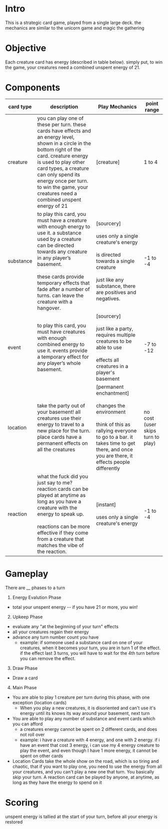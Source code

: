# Intro

This is a strategic card game, played from a single large deck. the mechanics are similar to the unicorn game and magic the gathering

# Objective

Each creature card has energy (described in table below). simply put, to win the game, your creatures need a combined unspent energy of 21.

# Components

| card type | description | Play Mechanics | point range |
| --- | --- | --- | --- |
| creature | you can play one of these per turn. these cards have effects and an energy level, shown in a circle in the bottom right of the card. creature energy is used to play other card types, a creature can only spend its energy once per turn. to win the game, your creatures need a combined unspent energy of 21 | [creature] | 1 to 4 |
| substance | to play this card, you must have a creature with enough energy to use it. a substance used by a creature can be directed towards any creature in any player’s basement.<br><br>these cards provide temporary effects that fade after a number of turns. can leave the creature with a hangover. | [sourcery]<br><br>uses only a single creature's energy<br><br>is directed towards a single creature<br><br>just like any substance, there are positives and negatives. | -1 to -4 |
| event | to play this card, you must have creatures with enough combined energy to use it. events provide a temporary effect for any player’s whole basement.  | [sourcery]<br><br>just like a party, requires multiple creatures to be able to use<br><br>effects all creatures in a player's basement | -7 to -12 |
| location | take the party out of your basement! all creatures use their energy to travel to a new place for the turn. place cards have a permanent effects on all the creatures | [permanent enchantment]<br><br>changes the environment<br><br>think of this as rallying everyone to go to a bar. it takes time to get there, and once you are there, it effects people differently | no cost (user skips turn to play) |
| reaction | what the fuck did you just say to me? reaction cards can be played at anytime as long as you have a creature with the energy to speak up. <br><br>reactions can be more effective if they come from a creature that matches the vibe of the reaction. | [instant]<br><br>uses only a single creature's energy | -1 to -4 |

# Gameplay

There are __ phases to a turn
1. Energy Evalution Phase
  - total your unspent energy -- if you have 21 or more, you win!
2. Upkeep Phase 
  - evaluate any "at the beginning of your turn" effects
  - all your creatures regain their energy
  - advance any turn number count you have 
    - example: if someone used a substance card on one of your creatures, when it becomes your turn, you are in turn 1 of the effect. if the effect last 3 turns, you will have to wait for the 4th turn before you can remove the effect. 
3. Draw Phase
  - Draw a card
4. Main Phase
  - You are able to play 1 creature per turn during this phase, with one exception (location cards)
    - When you play a new creatures, it is disoriented and can't use it's energy until its knows its way around your basement, next turn
  - You are able to play any number of substance and event cards which you can afford
    - a creatures energy cannot be spent on 2 different cards, and does not roll over
    - example: i have a creature with 4 energy, and one with 2 energy. if i have an event that cost 3 energy, i can use my 4 energy creature to play the event, and even though I have 1 more energy, it cannot be spent on other cards
  - Location Cards take the whole show on the road, which is so tiring and chaotic, that if you want to play one, you need to use the energy from all your creatures, and you can't play a new one that turn. You basically skip your turn.
A reaction card can be played by anyone, at anytime, as long as they have the energy to spend on it

# Scoring

unspent energy is tallied at the start of your turn, before all your energy is restored


